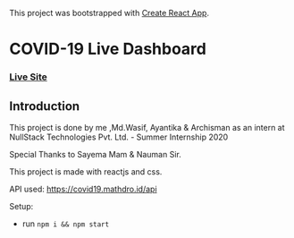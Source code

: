 This project was bootstrapped with [Create React App](https://github.com/facebook/create-react-app).

# COVID-19 Live Dashboard

### [Live Site](https://covid-19-liveupdate.netlify.app//)


## Introduction
This project is done by me ,Md.Wasif, Ayantika & Archisman as an intern at NullStack Technologies Pvt. Ltd. - Summer Internship 2020

Special Thanks to Sayema Mam & Nauman Sir.

This project is made with reactjs and css. 

API used: https://covid19.mathdro.id/api

Setup:
- run ```npm i && npm start```
